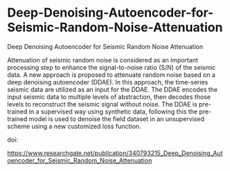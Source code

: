 # Deep-Denoising-Autoencoder-for-Seismic-Random-Noise-Attenuation
Deep Denoising Autoencoder for Seismic Random Noise Attenuation


Attenuation of seismic random noise is considered as an important processing step to enhance the signal-to-noise ratio (S/N) of the seismic data. A new approach is proposed to attenuate random noise based on a deep denoising autoencoder (DDAE). In this approach, the time-series seismic data are utilized as an input for the DDAE. The DDAE encodes the input seismic data to multiple levels of abstraction, then decodes those levels to reconstruct the seismic signal without noise. The DDAE is pre-trained in a supervised way using synthetic data, following this the pre-trained model is used to denoise the field dataset in an unsupervised scheme using a new customized loss function.


doi:

https://www.researchgate.net/publication/340793215_Deep_Denoising_Autoencoder_for_Seismic_Random_Noise_Attenuation

